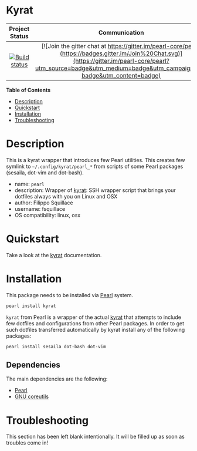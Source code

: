 Kyrat
=====

|Project Status|Communication|
|:-----------:|:-----------:|
|[![Build status](https://api.travis-ci.org/pearl-hub/kyrat.png?branch=master)](https://travis-ci.org/pearl-hub/kyrat) | [![Join the gitter chat at https://gitter.im/pearl-core/pearl](https://badges.gitter.im/Join%20Chat.svg)](https://gitter.im/pearl-core/pearl?utm_source=badge&utm_medium=badge&utm_campaign=pr-badge&utm_content=badge) |

**Table of Contents**
- [Description](#description)
- [Quickstart](#quickstart)
- [Installation](#installation)
- [Troubleshooting](#troubleshooting)

Description
===========
This is a kyrat wrapper that introduces few Pearl utilities.
This creates few symlink to `~/.config/kyrat/pearl_*` from scripts of
some Pearl packages (sesaila, dot-vim and dot-bash).


- name: `pearl`
- description: Wrapper of [kyrat](https://github.com/fsquillace/kyrat): SSH wrapper script that brings your dotfiles always with you on Linux and OSX
- author: Filippo Squillace
- username: fsquillace
- OS compatibility: linux, osx

Quickstart
==========
Take a look at the [kyrat](https://github.com/fsquillace/kyrat) documentation.

Installation
============
This package needs to be installed via [Pearl](https://github.com/pearl-core/pearl) system.

```sh
pearl install kyrat
```

`kyrat` from Pearl is a wrapper of the actual
[kyrat](https://github.com/fsquillace/kyrat) that attempts to include few
dotfiles and configurations from other Pearl packages. In order to get such
dotfiles transferred automatically by kyrat install any of the following packages:

```sh
pearl install sesaila dot-bash dot-vim
```

Dependencies
------------
The main dependencies are the following:

- [Pearl](https://github.com/pearl-core/pearl)
- [GNU coreutils](https://www.gnu.org/software/coreutils/)

Troubleshooting
===============
This section has been left blank intentionally.
It will be filled up as soon as troubles come in!
